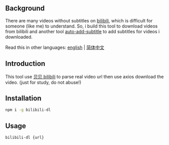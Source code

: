 ## Background

There are many videos without subtitles on [bilibili](https://www.bilibili.com/), which is difficult for someone (like me) to understand. So, i build this tool to download videos from bilibili and another tool [auto-add-subtitle](https://www.npmjs.com/package/auto-add-subtitle) to add subtitles for videos i downloaded.

Read this in other languages: [english](./README.md) | [简体中文](./README.zh-cn.md)

## Introduction

This tool use [贝贝 bilibili](https://xbeibeix.com/api/bilibili/) to parse real video url then use axios download the video. (just for study, do not abuse!)

## Installation

```sh
npm i -g bilibili-dl
```

## Usage

```sh
bilibili-dl {url}
```
